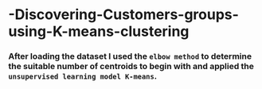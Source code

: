 # -Discovering-Customers-groups-using-K-means-clustering

### After loading the dataset I used the ```elbow method``` to determine the suitable number of centroids to begin with and applied the ```unsupervised learning model K-means```.
